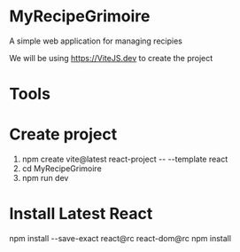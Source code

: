 # MyRecipeGrimoire
A simple web application for managing recipies

We will be using https://ViteJS.dev to create the project

# Tools


# Create project
1. npm create vite@latest react-project -- --template react
1. cd MyRecipeGrimoire
1. npm run dev

# Install Latest React
npm install --save-exact react@rc react-dom@rc
npm install



